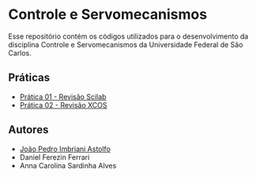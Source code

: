 # Controle e Servomecanismos

Esse repositório contém os códigos utilizados para o desenvolvimento da disciplina Controle e Servomecanismos da Universidade Federal de São Carlos.

## Práticas

- [Prática 01 - Revisão Scilab](Pratica01)
- [Prática 02 - Revisão XCOS](Pratica02)

## Autores

- [João Pedro Imbriani Astolfo](https://github.com/jpastolfo)
- Daniel Ferezin Ferrari
- Anna Carolina Sardinha Alves
